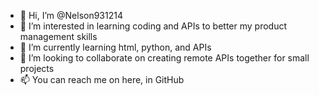 - 👋 Hi, I’m @Nelson931214
- 👀 I’m interested in learning coding and APIs to better my product management skills
- 🌱 I’m currently learning html, python, and APIs
- 💞️ I’m looking to collaborate on creating remote APIs together for small projects
- 📫 You can reach me on here, in GitHub

<!---
Nelson931214/Nelson931214 is a ✨ special ✨ repository because its `README.md` (this file) appears on your GitHub profile.
You can click the Preview link to take a look at your changes.
--->
